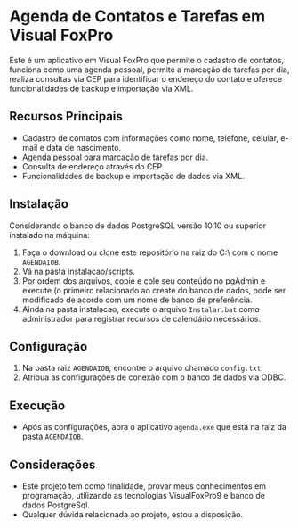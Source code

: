 # Agenda de Contatos e Tarefas em Visual FoxPro

Este é um aplicativo em Visual FoxPro que permite o cadastro de contatos, funciona como uma agenda pessoal, permite a marcação de tarefas por dia, realiza consultas via CEP para identificar o endereço do contato e oferece funcionalidades de backup e importação via XML.

## Recursos Principais

- Cadastro de contatos com informações como nome, telefone, celular, e-mail e data de nascimento.
- Agenda pessoal para marcação de tarefas por dia.
- Consulta de endereço através do CEP.
- Funcionalidades de backup e importação de dados via XML.
  
## Instalação

Considerando o banco de dados PostgreSQL versão 10.10 ou superior instalado na máquina:

1. Faça o download ou clone este repositório na raiz do C:\\ com o nome `AGENDAIOB`.
2. Vá na pasta instalacao/scripts.
3. Por ordem dos arquivos, copie e cole seu conteúdo no pgAdmin e execute (o primeiro relacionado ao create do banco de dados, pode ser modificado de acordo com um nome de banco de preferência.
5. Ainda na pasta instalacao, execute o arquivo `Instalar.bat` como administrador para registrar recursos de calendário necessários.

## Configuração

1. Na pasta raiz `AGENDAIOB`, encontre o arquivo chamado  `config.txt`.
2. Atribua as configurações de conexão com o banco de dados via ODBC.

## Execução

- Após as configurações, abra o aplicativo `agenda.exe` que está na raiz da pasta `AGENDAIOB`.

## Considerações

- Este projeto tem como finalidade, provar meus conhecimentos em programação, utilizando as tecnologias VisualFoxPro9 e banco de dados PostgreSql.
- Qualquer dúvida relacionada ao projeto, estou a disposição.


